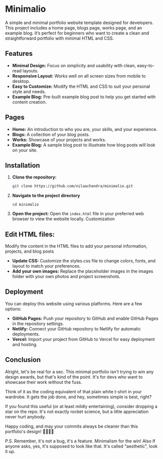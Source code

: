 # Minimalio

A simple and minimal portfolio website template designed for developers. This project includes a home page, blogs page, works page, and an example blog. It’s perfect for beginners who want to create a clean and straightforward portfolio with minimal HTML and CSS.


## Features

- **Minimal Design:** Focus on simplicity and usability with clean, easy-to-read layouts.
- **Responsive Layout:** Works well on all screen sizes from mobile to desktop.
- **Easy to Customize:** Modify the HTML and CSS to suit your personal style and needs.
- **Example Blog:** Pre-built example blog post to help you get started with content creation.

## Pages

- **Home:** An introduction to who you are, your skills, and your experience.
- **Blogs:** A collection of your blog posts.
- **Works:** Showcase of your projects and works.
- **Example Blog:** A sample blog post to illustrate how blog posts will look on your site.

## Installation

1. **Clone the repository:**

   ```bash
   git clone https://github.com/nilaachandra/minimalio.git 
   ```
2. **Navigate to the project directory**
    ```
    cd minimalio
    ```
3. **Open the project:** Open the `index.html` file in your preferred web browser to view the website locally.
Customization

## Edit HTML files:

Modify the content in the HTML files to add your personal information, projects, and blog posts
- **Update CSS:** Customize the styles.css file to change colors, fonts, and layout to match your preferences.
- **Add your own images:** Replace the placeholder images in the images folder with your own photos and project screenshots.

## Deployment

You can deploy this website using various platforms. Here are a few options:
- **GitHub Pages:** Push your repository to GitHub and enable GitHub Pages in the repository settings.
- **Netlify:** Connect your GitHub repository to Netlify for automatic deployments.
- **Vercel:** Import your project from GitHub to Vercel for easy deployment and hosting.

## Conclusion

Alright, let's be real for a sec. This minimal portfolio isn't trying to win any design awards, but that's kind of the point. It's for devs who want to showcase their work without the fuss.

Think of it as the coding equivalent of that plain white t-shirt in your wardrobe. It gets the job done, and hey, sometimes simple is best, right?

If you found this useful (or at least mildly entertaining), consider dropping a star on the repo. It's not exactly rocket science, but a little appreciation never hurt anybody.

Happy coding, and may your commits always be cleaner than this portfolio's design! 👩‍💻👨‍💻

P.S. Remember, it's not a bug, it's a feature. Minimalism for the win! Also If anyone asks, yes, it's supposed to look like that. It's called "aesthetic", look it up.


    
